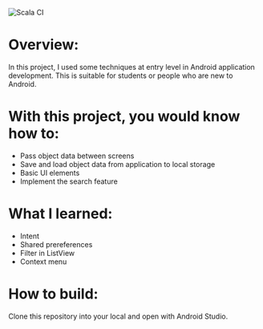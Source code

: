 ![Scala CI](https://github.com/hieuwu/simple-note-application/workflows/Scala%20CI/badge.svg)
# Overview:
In this project, I used some techniques at entry level in Android application development. This is suitable for students or people who are new to Android.
# With this project, you would know how to:
<ul>
  <li>Pass object data between screens</li>
  <li>Save and load object data from application to local storage</li>
  <li>Basic UI elements</li>
  <li>Implement the search feature</li>
</ul>

# What I learned:
<ul>
  <li>Intent</li>
  <li>Shared prereferences</li>
  <li>Filter in ListView</li>
  <li>Context menu</li>
</ul>

# How to build:
Clone this repository into your local and open with Android Studio.
